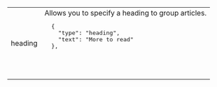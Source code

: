 <table>
<tbody>
  <tr>
    <td>heading</td>
    <td>Allows you to specify a heading to group articles.
  <pre class="nopreline">
  {
    "type": "heading",
    "text": "More to read"
  },
  </pre>
    <br>
    <figure class="alignment-wrapper half">
      <amp-img src="/static/img/docs/tutorials/amp_story/bookend_heading.png" width="720" height="140" layout="responsive" alt="bookend heading"></amp-img>
    </figure>
    </td>
  </tr>
</tbody>
</table>
